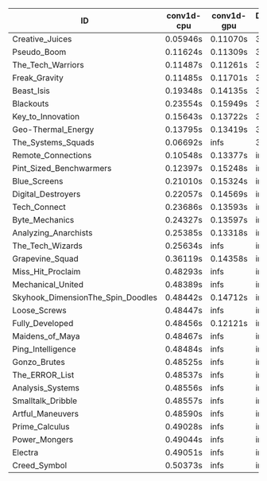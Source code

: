 |ID|conv1d-cpu|conv1d-gpu|DWSPConv2D-gpu|gemm-gpu|avg|
|-|-|-|-|-|-|
|Creative_Juices|0.05946s|0.11070s|3.06029s|1.84055s|1.26775s|
|Pseudo_Boom|0.11624s|0.11309s|3.12954s|1.89789s|1.31419s|
|The_Tech_Warriors|0.11487s|0.11261s|3.13576s|1.89870s|1.31548s|
|Freak_Gravity|0.11485s|0.11701s|3.13646s|1.94201s|1.32758s|
|Beast_Isis|0.19348s|0.14135s|3.07311s|2.05380s|1.36544s|
|Blackouts|0.23554s|0.15949s|3.25104s|2.10871s|1.43869s|
|Key_to_Innovation|0.15643s|0.13722s|3.35509s|2.31264s|1.49034s|
|Geo-Thermal_Energy|0.13795s|0.13419s|3.10926s|2.67672s|1.51453s|
|The_Systems_Squads|0.06692s|infs|3.32099s|1.92979s|infs|
|Remote_Connections|0.10548s|0.13377s|infs|4.70598s|infs|
|Pint_Sized_Benchwarmers|0.12397s|0.15248s|infs|2.04835s|infs|
|Blue_Screens|0.21010s|0.15324s|infs|2.74926s|infs|
|Digital_Destroyers|0.22057s|0.14569s|infs|4.72873s|infs|
|Tech_Connect|0.23686s|0.13593s|infs|2.11606s|infs|
|Byte_Mechanics|0.24327s|0.13597s|infs|4.70291s|infs|
|Analyzing_Anarchists|0.25385s|0.13318s|infs|2.74568s|infs|
|The_Tech_Wizards|0.25634s|infs|infs|4.69509s|infs|
|Grapevine_Squad|0.36119s|0.14358s|infs|4.68790s|infs|
|Miss_Hit_Proclaim|0.48293s|infs|infs|4.69288s|infs|
|Mechanical_United|0.48389s|infs|infs|4.74134s|infs|
|Skyhook_DimensionThe_Spin_Doodles|0.48442s|0.14712s|infs|infs|infs|
|Loose_Screws|0.48447s|infs|infs|4.69277s|infs|
|Fully_Developed|0.48456s|0.12121s|infs|4.69970s|infs|
|Maidens_of_Maya|0.48467s|infs|infs|4.68244s|infs|
|Ping_Intelligence|0.48484s|infs|infs|4.71408s|infs|
|Gonzo_Brutes|0.48525s|infs|infs|4.68892s|infs|
|The_ERROR_List|0.48537s|infs|infs|4.69188s|infs|
|Analysis_Systems|0.48556s|infs|infs|4.69681s|infs|
|Smalltalk_Dribble|0.48557s|infs|infs|4.68647s|infs|
|Artful_Maneuvers|0.48590s|infs|infs|4.68442s|infs|
|Prime_Calculus|0.49028s|infs|infs|4.86227s|infs|
|Power_Mongers|0.49044s|infs|infs|4.74138s|infs|
|Electra|0.49051s|infs|infs|4.72546s|infs|
|Creed_Symbol|0.50373s|infs|infs|4.69604s|infs|
